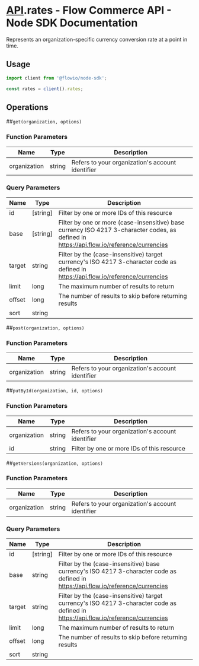 # [API](README.md).rates - Flow Commerce API - Node SDK Documentation

Represents an organization-specific currency conversion rate at a point in time.

## Usage

```JavaScript
import client from '@flowio/node-sdk';

const rates = client().rates;
```

## Operations

##`get(organization, options)`

### Function Parameters

| Name  | Type | Description |
| ---- | ---- | ---- |
| organization | string | Refers to your organization&#x27;s account identifier |

### Query Parameters

| Name  | Type | Description |
| ---- | ---- | ---- |
| id | [string] | Filter by one or more IDs of this resource |
| base | [string] | Filter by one or more (case-insensitive) base currency ISO 4217 3-character codes, as defined in https://api.flow.io/reference/currencies |
| target | string | Filter by the (case-insensitive) target currency&#x27;s ISO 4217 3-character code as defined in https://api.flow.io/reference/currencies |
| limit | long | The maximum number of results to return |
| offset | long | The number of results to skip before returning results |
| sort | string |  |

##`post(organization, options)`

### Function Parameters

| Name  | Type | Description |
| ---- | ---- | ---- |
| organization | string | Refers to your organization&#x27;s account identifier |


##`putById(organization, id, options)`

### Function Parameters

| Name  | Type | Description |
| ---- | ---- | ---- |
| organization | string | Refers to your organization&#x27;s account identifier |
| id | string | Filter by one or more IDs of this resource |


##`getVersions(organization, options)`

### Function Parameters

| Name  | Type | Description |
| ---- | ---- | ---- |
| organization | string | Refers to your organization&#x27;s account identifier |

### Query Parameters

| Name  | Type | Description |
| ---- | ---- | ---- |
| id | [string] | Filter by one or more IDs of this resource |
| base | string | Filter by the (case-insensitive) base currency&#x27;s ISO 4217 3-character code as defined in https://api.flow.io/reference/currencies |
| target | string | Filter by the (case-insensitive) target currency&#x27;s ISO 4217 3-character code as defined in https://api.flow.io/reference/currencies |
| limit | long | The maximum number of results to return |
| offset | long | The number of results to skip before returning results |
| sort | string |  |

